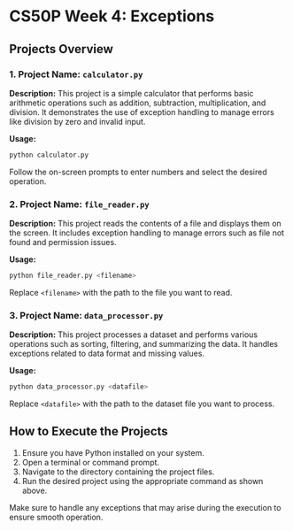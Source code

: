 # CS50P Week 4: Exceptions

## Projects Overview

### 1. Project Name: `calculator.py`

**Description:** This project is a simple calculator that performs basic arithmetic operations such as addition, subtraction, multiplication, and division. It demonstrates the use of exception handling to manage errors like division by zero and invalid input.

**Usage:**

```bash
python calculator.py
```

Follow the on-screen prompts to enter numbers and select the desired operation.

### 2. Project Name: `file_reader.py`

**Description:** This project reads the contents of a file and displays them on the screen. It includes exception handling to manage errors such as file not found and permission issues.

**Usage:**

```bash
python file_reader.py <filename>
```

Replace `<filename>` with the path to the file you want to read.

### 3. Project Name: `data_processor.py`

**Description:** This project processes a dataset and performs various operations such as sorting, filtering, and summarizing the data. It handles exceptions related to data format and missing values.

**Usage:**

```bash
python data_processor.py <datafile>
```

Replace `<datafile>` with the path to the dataset file you want to process.

## How to Execute the Projects

1. Ensure you have Python installed on your system.
2. Open a terminal or command prompt.
3. Navigate to the directory containing the project files.
4. Run the desired project using the appropriate command as shown above.

Make sure to handle any exceptions that may arise during the execution to ensure smooth operation.
